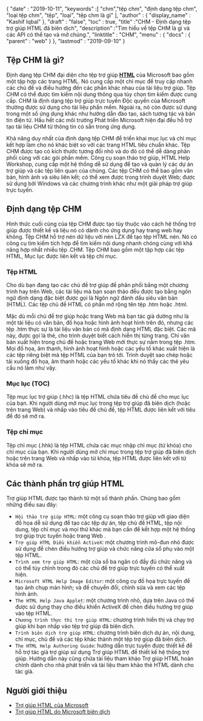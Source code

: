 {
  "date" : "2019-10-11",
  "keywords" :[ "chm","tệp chm", "định dạng tệp chm", "loại tệp chm", "tệp", "loại", "tệp chm là gì" ],
  "author" : {
    "display_name" : "Kashif Iqbal"
},
  "draft" : "false",
  "toc" : true,
  "title" :"CHM - Định dạng tệp trợ giúp HTML đã biên dịch",
  "description" :"Tìm hiểu về tệp CHM là gì và các API có thể tạo và mở chúng.",
  "linktitle" : "CHM",
  "menu" : {
    "docs" : {
      "parent" : "web"
}
},
  "lastmod" : "2019-09-10"
}

## Tệp CHM là gì?

Định dạng tệp CHM đại diện cho tệp trợ giúp **[HTML](/vi/web/html/)** của Microsoft bao gồm một tập hợp các trang HTML. Nó cung cấp một chỉ mục để truy cập nhanh các chủ đề và điều hướng đến các phần khác nhau của tài liệu trợ giúp. Tệp CHM có thể được tìm kiếm nội dung thông qua tùy chọn tìm kiếm được cung cấp. CHM là định dạng tệp trợ giúp trực tuyến Độc quyền của Microsoft thường được sử dụng cho tài liệu phần mềm. Ngoài ra, nó còn được sử dụng trong một số ứng dụng khác như hướng dẫn đào tạo, sách tương tác và bản tin điện tử. Hầu hết các môi trường Phát triển Microsoft hiện đại đều hỗ trợ tạo tài liệu CHM từ thông tin có sẵn trong ứng dụng.

Khả năng duy nhất của định dạng tệp CHM để triển khai mục lục và chỉ mục kết hợp làm cho nó khác biệt so với các trang HTML tiêu chuẩn khác. Tệp CHM được tạo có kích thước tương đối nhỏ và do đó có thể dễ dàng phân phối cùng với các gói phần mềm. Công cụ soạn thảo trợ giúp, HTML Help Workshop, cung cấp một hệ thống dễ sử dụng để tạo và quản lý các dự án trợ giúp và các tệp liên quan của chúng. Các tệp CHM có thể bao gồm văn bản, hình ảnh và siêu liên kết; có thể xem được trong trình duyệt Web; được sử dụng bởi Windows và các chương trình khác như một giải pháp trợ giúp trực tuyến.

## Định dạng tệp CHM

Hình thức cuối cùng của tệp CHM được tạo tùy thuộc vào cách hệ thống trợ giúp được thiết kế và liệu nó có dành cho ứng dụng hay trang web hay không. Tệp CHM hỗ trợ nén dữ liệu với nén LZX để tạo tệp HTML nén. Nó có công cụ tìm kiếm tích hợp để tìm kiếm nội dung nhanh chóng cùng với khả năng hợp nhất nhiều tệp .CHM. Tệp CHM bao gồm một tập hợp các tệp HTML, Mục lục được liên kết và tệp chỉ mục.

### Tệp HTML

Cho dù bạn đang tạo các chủ đề trợ giúp để phân phối bằng một chương trình hay trên Web, các tài liệu mà bạn soạn thảo đều được tạo bằng ngôn ngữ định dạng đặc biệt được gọi là Ngôn ngữ đánh dấu siêu văn bản (HTML). Các tệp chủ đề HTML có phần mở rộng tên tệp .htm hoặc .html.

Mặc dù mỗi chủ đề trợ giúp hoặc trang Web mà bạn tác giả dường như là một tài liệu có văn bản, đồ họa hoặc hình ảnh hoạt hình trên đó, nhưng các tệp .htm thực sự là tài liệu văn bản có mã định dạng HTML đặc biệt. Các mã này, được gọi là thẻ, cho trình duyệt biết cách hiển thị từng trang. Chỉ văn bản xuất hiện trong chủ đề hoặc trang Web mới thực sự nằm trong tệp .htm. Mọi đồ họa, âm thanh, hình ảnh hoạt hình hoặc các yếu tố khác xuất hiện là các tệp riêng biệt mà tệp HTML của bạn trỏ tới. Trình duyệt sao chép hoặc tải xuống đồ họa, âm thanh hoặc các yếu tố khác khi nó thấy các thẻ yêu cầu nó làm như vậy.

### Mục lục (TOC)
Tệp mục lục trợ giúp (.hhc) là tệp HTML chứa tiêu đề chủ đề cho mục lục của bạn. Khi người dùng mở mục lục trong tệp trợ giúp đã biên dịch (hoặc trên trang Web) và nhấp vào tiêu đề chủ đề, tệp HTML được liên kết với tiêu đề đó sẽ mở ra.

### Tệp chỉ mục
Tệp chỉ mục (.hhk) là tệp HTML chứa các mục nhập chỉ mục (từ khóa) cho chỉ mục của bạn. Khi người dùng mở chỉ mục trong tệp trợ giúp đã biên dịch hoặc trên trang Web và nhấp vào từ khóa, tệp HTML được liên kết với từ khóa sẽ mở ra.

## Các thành phần trợ giúp HTML

Trợ giúp HTML được tạo thành từ một số thành phần. Chúng bao gồm những điều sau đây:

* `Hội thảo trợ giúp HTML`: một công cụ soạn thảo trợ giúp với giao diện đồ họa dễ sử dụng để tạo các tệp dự án, tệp chủ đề HTML, tệp nội dung, tệp chỉ mục và mọi thứ khác mà bạn cần để kết hợp một hệ thống trợ giúp trực tuyến hoặc trang Web .
* `Trợ giúp HTML Điều khiển ActiveX`: một chương trình mô-đun nhỏ được sử dụng để chèn điều hướng trợ giúp và chức năng cửa sổ phụ vào một tệp HTML.
* `Trình xem trợ giúp HTML`: một cửa sổ ba ngăn có đầy đủ chức năng và có thể tùy chỉnh trong đó các chủ đề trợ giúp trực tuyến có thể xuất hiện.
* `Microsoft HTML Help Image Editor`: một công cụ đồ họa trực tuyến để tạo ảnh chụp màn hình; và để chuyển đổi, chỉnh sửa và xem các tệp hình ảnh.
* `The HTML Help Java Applet`: một chương trình nhỏ, dựa trên Java có thể được sử dụng thay cho điều khiển ActiveX để chèn điều hướng trợ giúp vào tệp HTML.
* `Chương trình thực thi trợ giúp HTML`: chương trình hiển thị và chạy trợ giúp khi bạn nhấp vào tệp trợ giúp đã biên dịch.
* `Trình biên dịch trợ giúp HTML`: chương trình biên dịch dự án, nội dung, chỉ mục, chủ đề và các tệp khác thành một tệp trợ giúp đã biên dịch.
* `The HTML Help Authoring Guide`: hướng dẫn trực tuyến được thiết kế để hỗ trợ tác giả trợ giúp sử dụng Trợ giúp HTML để thiết kế hệ thống trợ giúp. Hướng dẫn này cũng chứa tài liệu tham khảo Trợ giúp HTML hoàn chỉnh dành cho nhà phát triển và tài liệu tham khảo thẻ HTML dành cho tác giả.

## Người giới thiệu

* [Trợ giúp HTML của Microsoft](https://learn.microsoft.com/en-us/previous-versions/windows/desktop/htmlhelp/microsoft-html-help-1-4-sdk)
* [Trợ giúp HTML do Microsoft biên dịch](https://en.wikipedia.org/wiki/Microsoft_Compiled_HTML_Help)

